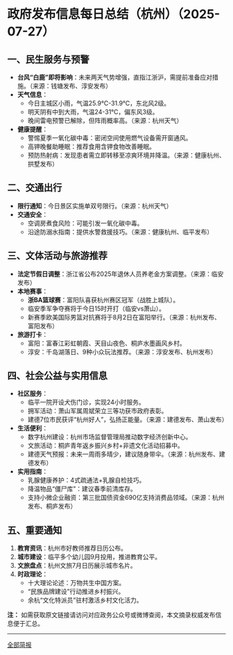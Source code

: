 

# 政府发布信息每日总结（杭州）（2025-07-27）

## 一、民生服务与预警
- **台风“白鹿”即将影响**：未来两天气势增强，直指江浙沪，需提前准备应对措施。（来源：钱塘发布、淳安发布）
- **天气信息**：
  - 今日主城区小雨，气温25.9℃-31.9℃，东北风2级。
  - 明天阴有中到大雨，气温24-31℃，偏东风3级。
  - 晚间雷电预警已解除，但阵雨概率高。（来源：杭州天气）
- **健康提醒**：
  - 警惕夏季一氧化碳中毒：密闭空间使用燃气设备需开窗通风。
  - 高钾晚餐助睡眠：推荐食用含钾食物改善睡眠。
  - 预防热射病：发现患者需立即转移至凉爽环境并降温。（来源：健康杭州、拱墅发布）

## 二、交通出行
- **限行通知**：今日景区实施单双号限行。（来源：杭州天气）
- **交通安全**：
  - 空调房煮食风险：可能引发一氧化碳中毒。
  - 沿途防溺水指南：提供水警救援技巧。（来源：健康杭州、临平发布）

## 三、文体活动与旅游推荐
- **法定节假日调整**：浙江省公布2025年退休人员养老金方案调整。（来源：临安发布）
- **本地赛事**：
  - **浙BA篮球赛**：富阳队喜获杭州赛区冠军（战胜上城队）。
  - 临安季军争夺赛将于今日15时开打（临安vs萧山）。
  - 新赛季欧美国际男篮对抗赛将于8月2日在富阳举行。（来源：杭州发布、富阳发布）
- **旅游打卡**：
  - 富阳：富春江彩虹朝霞、天目山夜色、桐庐水墨画风乡村。
  - 淳安：千岛湖落日、9种小众玩法推荐。（来源：淳安发布、杭州发布）

## 四、社会公益与实用信息
- **社区服务**：
  - 临平一院开设犬伤门诊，实现24小时服务。
  - 拥军活动：萧山军属周斌荣立三等功获市政府表彰。
  - 建德7位市民获评“杭州好人”，弘扬正能量。（来源：建德发布、萧山发布）
- **生活便利**：
  - 数字杭州建设：杭州市场监督管理局推动数字经济创新中心。
  - 文旅活动：桐庐青年返乡振兴乡村+非遗文化活动招募中。
  - 建德天气预报：未来一周雨多晴少，建议随身带伞。（来源：杭州发布、建德发布）
- **实用指南**：
  - 乳腺健康养护：4式疏通法+乳腺自检技巧。
  - 降温物品“僵尸库”：建议春季前清库存。
  - 支持小微企业融资：第三批国债资金690亿支持消费品领域。（来源：杭州发布、桐庐发布）

## 五、重要通知
1. **教育资讯**：杭州市好教师推荐日历公布。
2. **城市建设**：临平多个幼儿园9月投用，推进教育公平。
3. **文旅盘点**：杭州文旅7月日历展示城市名片。
4. **时政理论**：
   - 十大理论论述：万物共生中国方案。
   - “民族品牌建设”行动推进乡村振兴。
   - 余杭“文化特派员”驻村激活乡村文化活力。

**注：** 如需获取原文链接请访问对应政务公众号或微博查阅，本文摘录权威发布信息便于汇总。

---
[全部简报](Table.md)
